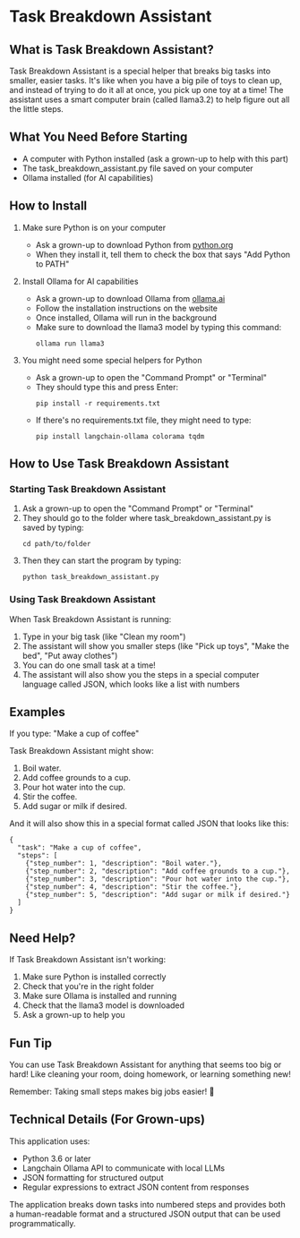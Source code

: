 # Task Breakdown Assistant

## What is Task Breakdown Assistant?

Task Breakdown Assistant is a special helper that breaks big tasks into smaller, easier tasks. It's like when you have a big pile of toys to clean up, and instead of trying to do it all at once, you pick up one toy at a time! The assistant uses a smart computer brain (called llama3.2) to help figure out all the little steps.

## What You Need Before Starting

- A computer with Python installed (ask a grown-up to help with this part)
- The task_breakdown_assistant.py file saved on your computer
- Ollama installed (for AI capabilities)

## How to Install

1. Make sure Python is on your computer
   - Ask a grown-up to download Python from [python.org](https://www.python.org/downloads/)
   - When they install it, tell them to check the box that says "Add Python to PATH"

2. Install Ollama for AI capabilities
   - Ask a grown-up to download Ollama from [ollama.ai](https://ollama.ai/download)
   - Follow the installation instructions on the website
   - Once installed, Ollama will run in the background
   - Make sure to download the llama3 model by typing this command:
     ```
     ollama run llama3
     ```

3. You might need some special helpers for Python
   - Ask a grown-up to open the "Command Prompt" or "Terminal"
   - They should type this and press Enter:
     ```
     pip install -r requirements.txt
     ```
   - If there's no requirements.txt file, they might need to type:
     ```
     pip install langchain-ollama colorama tqdm
     ```

## How to Use Task Breakdown Assistant

### Starting Task Breakdown Assistant

1. Ask a grown-up to open the "Command Prompt" or "Terminal"
2. They should go to the folder where task_breakdown_assistant.py is saved by typing:
   ```
   cd path/to/folder
   ```
3. Then they can start the program by typing:
   ```
   python task_breakdown_assistant.py
   ```

### Using Task Breakdown Assistant

When Task Breakdown Assistant is running:

1. Type in your big task (like "Clean my room")
2. The assistant will show you smaller steps (like "Pick up toys", "Make the bed", "Put away clothes")
3. You can do one small task at a time!
4. The assistant will also show you the steps in a special computer language called JSON, which looks like a list with numbers

## Examples

If you type: "Make a cup of coffee"

Task Breakdown Assistant might show:
1. Boil water.
2. Add coffee grounds to a cup.
3. Pour hot water into the cup.
4. Stir the coffee.
5. Add sugar or milk if desired.

And it will also show this in a special format called JSON that looks like this:
```
{
  "task": "Make a cup of coffee",
  "steps": [
    {"step_number": 1, "description": "Boil water."},
    {"step_number": 2, "description": "Add coffee grounds to a cup."},
    {"step_number": 3, "description": "Pour hot water into the cup."},
    {"step_number": 4, "description": "Stir the coffee."},
    {"step_number": 5, "description": "Add sugar or milk if desired."}
  ]
}
```

## Need Help?

If Task Breakdown Assistant isn't working:

1. Make sure Python is installed correctly
2. Check that you're in the right folder
3. Make sure Ollama is installed and running
4. Check that the llama3 model is downloaded
5. Ask a grown-up to help you

## Fun Tip

You can use Task Breakdown Assistant for anything that seems too big or hard! Like cleaning your room, doing homework, or learning something new!

Remember: Taking small steps makes big jobs easier! 🌟

## Technical Details (For Grown-ups)

This application uses:
- Python 3.6 or later
- Langchain Ollama API to communicate with local LLMs
- JSON formatting for structured output
- Regular expressions to extract JSON content from responses

The application breaks down tasks into numbered steps and provides both a human-readable format and a structured JSON output that can be used programmatically.
